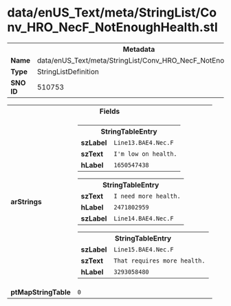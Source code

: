 <h1>data/enUS_Text/meta/StringList/Conv_HRO_NecF_NotEnoughHealth.stl</h1><table><tr><th colspan="100%">Metadata</th></tr><tr><td><b>Name</b></td><td>data/enUS_Text/meta/StringList/Conv_HRO_NecF_NotEnoughHealth.stl</td></tr><tr><td><b>Type</b></td><td>StringListDefinition</td></tr><tr><td><b>SNO ID</b></td><td>510753</td></tr></table>

<table><tr><th colspan="100%">Fields</th></tr><tr><td><b>arStrings</b></td><td><table><tr><th colspan="100%">StringTableEntry</th></tr><tr><td><b>szLabel</b></td><td><code>Line13.BAE4.Nec.F</code></td></tr><tr><td><b>szText</b></td><td><code>I'm low on health.</code></td></tr><tr><td><b>hLabel</b></td><td><code>1650547438</code></td></tr></table>


<table><tr><th colspan="100%">StringTableEntry</th></tr><tr><td><b>szText</b></td><td><code>I need more health.</code></td></tr><tr><td><b>hLabel</b></td><td><code>2471802959</code></td></tr><tr><td><b>szLabel</b></td><td><code>Line14.BAE4.Nec.F</code></td></tr></table>


<table><tr><th colspan="100%">StringTableEntry</th></tr><tr><td><b>szLabel</b></td><td><code>Line15.BAE4.Nec.F</code></td></tr><tr><td><b>szText</b></td><td><code>That requires more health.</code></td></tr><tr><td><b>hLabel</b></td><td><code>3293058480</code></td></tr></table>


</td></tr><tr><td><b>ptMapStringTable</b></td><td><code>0</code></td></tr></table>

